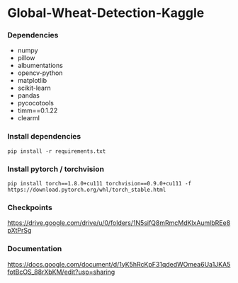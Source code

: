 # Global-Wheat-Detection-Kaggle

### Dependencies
- numpy
- pillow
- albumentations
- opencv-python
- matplotlib
- scikit-learn
- pandas
- pycocotools
- timm==0.1.22
- clearml

### Install dependencies
`pip install -r requirements.txt`

### Install pytorch / torchvision
`pip install torch==1.8.0+cu111 torchvision==0.9.0+cu111 -f https://download.pytorch.org/whl/torch_stable.html`

### Checkpoints
https://drive.google.com/drive/u/0/folders/1N5sifQ8mRmcMdKlxAumlbREe8pXtPrSg

### Documentation
https://docs.google.com/document/d/1yK5hRcKpF31qdedWOmea6Ua1JKA5fotBcOS_88rXbKM/edit?usp=sharing
